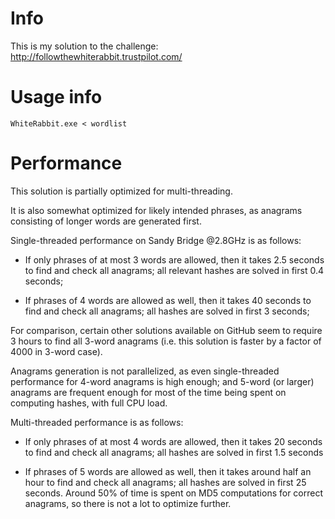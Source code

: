Info
====

This is my solution to the challenge: http://followthewhiterabbit.trustpilot.com/

Usage info
==========

```
WhiteRabbit.exe < wordlist
```

Performance
===========

This solution is partially optimized for multi-threading.

It is also somewhat optimized for likely intended phrases, as anagrams consisting of longer words are generated first.

Single-threaded performance on Sandy Bridge @2.8GHz is as follows:

* If only phrases of at most 3 words are allowed, then it takes 2.5 seconds to find and check all anagrams; all relevant hashes are solved in first 0.4 seconds;

* If phrases of 4 words are allowed as well, then it takes 40 seconds to find and check all anagrams; all hashes are solved in first 3 seconds;

For comparison, certain other solutions available on GitHub seem to require 3 hours to find all 3-word anagrams (i.e. this solution is faster by a factor of 4000 in 3-word case).

Anagrams generation is not parallelized, as even single-threaded performance for 4-word anagrams is high enough; and 5-word (or larger) anagrams are frequent enough for most of the time being spent on computing hashes, with full CPU load.

Multi-threaded performance is as follows:

* If only phrases of at most 4 words are allowed, then it takes 20 seconds to find and check all anagrams; all hashes are solved in first 1.5 seconds

* If phrases of 5 words are allowed as well, then it takes around half an hour to find and check all anagrams; all hashes are solved in first 25 seconds. Around 50% of time is spent on MD5 computations for correct anagrams, so there is not a lot to optimize further.
